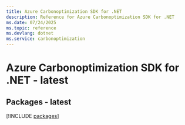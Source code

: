 ```yaml
---
title: Azure Carbonoptimization SDK for .NET
description: Reference for Azure Carbonoptimization SDK for .NET
ms.date: 07/24/2025
ms.topic: reference
ms.devlang: dotnet
ms.service: carbonoptimization
---
```

# Azure Carbonoptimization SDK for .NET - latest
## Packages - latest
[!INCLUDE [packages](carbonoptimization-index.md)]